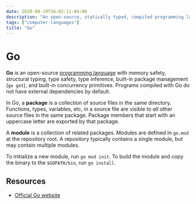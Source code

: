 ```yaml
---
date: 2020-08-19T16:02:11-04:00
description: "An open-source, statically typed, compiled programming language"
tags: ["computer-languages"]
title: "Go"
---
```


# Go

**Go** is an open-source [programming language](computer-languages.md) with memory safety, structural typing, type safety, type inference, built-in package management (`go get`), and built-in concurrency primitives. Programs compiled with Go do not have external dependencies by default.

In Go, a **package** is a collection of source files in the same directory. Functions, types, variables, etc, in a source file are visible to _all_ other source files in the same package. Package members that start with an uppercase letter are exported by that package.

A **module** is a collection of related packages. Modules are defined in `go.mod` at the repository root. A repository typically contains a single module, but may contain multiple modules.

To initialize a new module, run `go mod init`. To build the module and copy the binary to the `$GOPATH/bin`, run `go install`.

## Resources

* [Official Go website](https://golang.org/)
